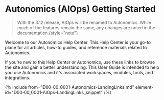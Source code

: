 # Autonomics (AIOps) Getting Started

>With the 3.12 release, AIOps will be renamed to Autonomics. While much of the features remain the same, any changes are noted in the documentation.{style="note"}

Welcome to our Autonomics Help Center. This Help Center is your go-to place for all articles, how-to guides, and reference materials related to Autonomics.

If you're new to this Help Center or Autonomics, use these links to browse the site and gain a better understanding. This User Guide is intended to help you use Autonomics and it's associated workspaces, modules, tools, and integrations.

{% include from="D00-00_0001-Autonomics-LandingLinks.md" element-id="D00-00_0001-AIOps-LandingLinks_snippet" /%}